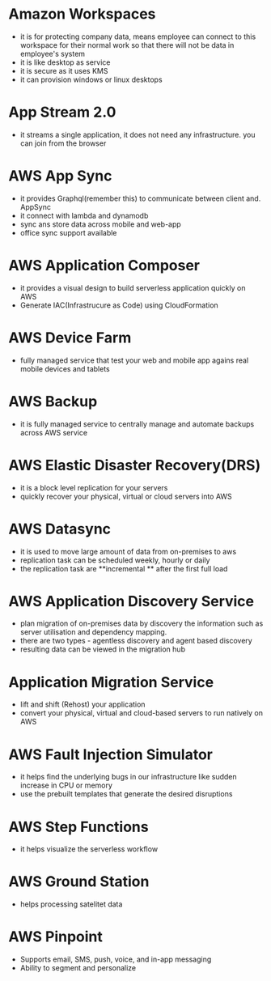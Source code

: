 
# Amazon Workspaces
- it is for protecting company data, means employee can connect to this workspace for their normal work so that there will not be data in employee's system
- it is like desktop as service
- it is secure as it uses KMS
- it can provision windows or linux desktops


# App Stream 2.0
- it streams a single application, it does not need any infrastructure. you can join from the browser


# AWS App Sync
- it provides Graphql(remember this) to communicate between client and. AppSync
- it connect with lambda and dynamodb
- sync ans store data across mobile and web-app
- office sync support available

# AWS Application Composer
- it provides a visual design to build serverless application quickly on AWS
- Generate IAC(Infrastrucure as Code) using CloudFormation

# AWS Device Farm
- fully managed service that test your web  and mobile app agains real mobile devices and tablets

# AWS Backup
- it is fully managed service to centrally manage and automate backups across AWS service

# AWS Elastic Disaster Recovery(DRS)
- it is a block level replication for your servers
- quickly recover your physical, virtual or cloud servers into AWS

# AWS Datasync
- it is used to move large amount of data from on-premises to aws 
- replication task can be scheduled weekly, hourly or daily
- the replication task are **incremental ** after the first full load


# AWS Application Discovery Service
- plan migration of on-premises data by discovery the information such as server utilisation and dependency mapping.
- there are two types - agentless discovery and agent based discovery
- resulting data can be viewed in the migration hub


# Application Migration Service
- lift and shift (Rehost) your application
- convert your physical, virtual and cloud-based servers to run natively on AWS



# AWS Fault Injection Simulator
- it helps find the underlying bugs in our infrastructure like sudden increase in CPU or memory
- use the prebuilt templates that generate the desired disruptions


# AWS Step Functions
 - it helps visualize the serverless workflow 


# AWS Ground Station
- helps processing satelitet data

# AWS Pinpoint
- Supports email, SMS, push, voice, and in-app messaging
- Ability to segment and personalize